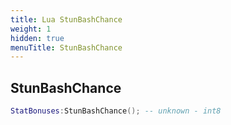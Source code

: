 ```yaml
---
title: Lua StunBashChance
weight: 1
hidden: true
menuTitle: StunBashChance
---
```

## StunBashChance
```lua
StatBonuses:StunBashChance(); -- unknown - int8
```